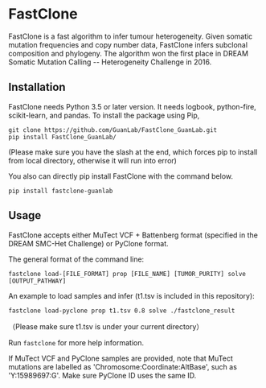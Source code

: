 # FastClone

FastClone is a fast algorithm to infer tumour heterogeneity. Given somatic
mutation frequencies and copy number data, FastClone infers subclonal
composition and phylogeny. The algorithm won the first place in DREAM Somatic
Mutation Calling -- Heterogeneity Challenge in 2016.

## Installation

FastClone needs Python 3.5 or later version. It needs logbook, python-fire,
scikit-learn, and pandas. To install the package using Pip,

```
git clone https://github.com/GuanLab/FastClone_GuanLab.git
pip install FastClone_GuanLab/
```

(Please make sure you have the slash at the end, which forces pip to install from local directory, otherwise it will run into error)

You also can directly pip install FastClone with the command below.
```
pip install fastclone-guanlab
```
## Usage

FastClone accepts either MuTect VCF + Battenberg format (specified in the DREAM
SMC-Het Challenge) or PyClone format.

The general format of the command line:
```
fastclone load-[FILE_FORMAT] prop [FILE_NAME] [TUMOR_PURITY] solve [OUTPUT_PATHWAY]
```

An example to load samples and infer (t1.tsv is included in this repository):
```
fastclone load-pyclone prop t1.tsv 0.8 solve ./fastclone_result
```
（Please make sure t1.tsv is under your current directory）

Run `fastclone` for more help information.

If MuTect VCF and PyClone samples are provided, note that MuTect
mutations are labelled as 'Chromosome:Coordinate:AltBase', such as
'Y:15989697:G'. Make sure PyClone ID uses the same ID.
